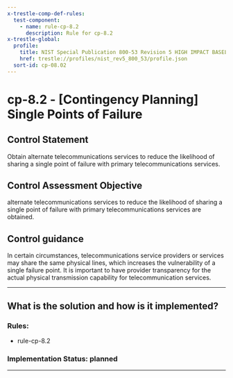 ```yaml
---
x-trestle-comp-def-rules:
  test-component:
    - name: rule-cp-8.2
      description: Rule for cp-8.2
x-trestle-global:
  profile:
    title: NIST Special Publication 800-53 Revision 5 HIGH IMPACT BASELINE
    href: trestle://profiles/nist_rev5_800_53/profile.json
  sort-id: cp-08.02
---
```


# cp-8.2 - \[Contingency Planning\] Single Points of Failure

## Control Statement

Obtain alternate telecommunications services to reduce the likelihood of sharing a single point of failure with primary telecommunications services.

## Control Assessment Objective

alternate telecommunications services to reduce the likelihood of sharing a single point of failure with primary telecommunications services are obtained.

## Control guidance

In certain circumstances, telecommunications service providers or services may share the same physical lines, which increases the vulnerability of a single failure point. It is important to have provider transparency for the actual physical transmission capability for telecommunication services.

______________________________________________________________________

## What is the solution and how is it implemented?

<!-- For implementation status enter one of: implemented, partial, planned, alternative, not-applicable -->

<!-- Note that the list of rules under ### Rules: is read-only and changes will not be captured after assembly to JSON -->

<!-- Add control implementation description here for control: cp-8.2 -->

### Rules:

  - rule-cp-8.2

### Implementation Status: planned

______________________________________________________________________
